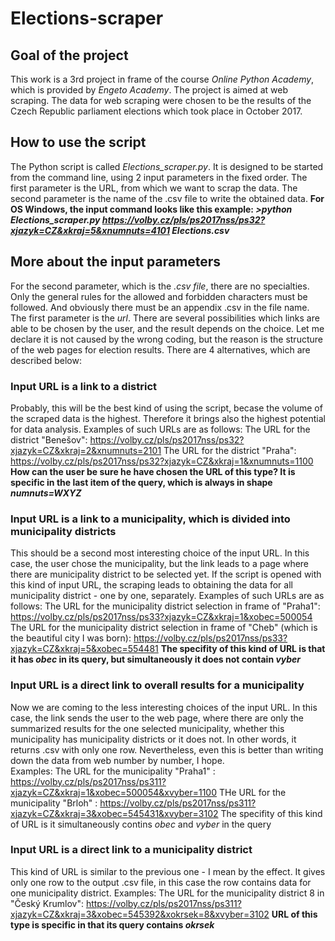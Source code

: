 # Elections-scraper

## Goal of the project
This work is a 3rd project in frame of the course _Online Python Academy_, which is provided by _Engeto Academy_. The project is aimed at web scraping. The data for web scraping were chosen to be the results of the Czech Republic parliament elections which took place in October 2017. 

## How to use the script
The Python script is called _Elections_scraper.py_. It is designed to be started from the command line, using 2 input parameters in the fixed order. The first parameter is the URL, from which we want to scrap the data. The second parameter is the name of the .csv file to write the obtained data. 
**For OS Windows, the input command looks like this example: _>python Elections_scraper.py https://volby.cz/pls/ps2017nss/ps32?xjazyk=CZ&xkraj=5&xnumnuts=4101 Elections.csv_**

## More about the input parameters
For the second parameter, which is the _.csv file_, there are no specialties. Only the general rules for the allowed and forbidden characters must be followed. And obviously there must be an appendix .csv in the file name. 
The first parameter is the _url_. There are several possibilities which links are able to be chosen by the user, and the result depends on the choice. Let me declare it is not caused by the wrong coding, but the reason is the structure of the web pages for election results. There are 4 alternatives, which are described below: 

### Input URL is a link to a district
Probably, this will be the best kind of using the script, becase the volume of the scraped data is the highest. Therefore it brings also the highest potential for data analysis.  Examples of such URLs are as follows:
The URL for the district "Benešov": https://volby.cz/pls/ps2017nss/ps32?xjazyk=CZ&xkraj=2&xnumnuts=2101
The URL for the district "Praha": https://volby.cz/pls/ps2017nss/ps32?xjazyk=CZ&xkraj=1&xnumnuts=1100
**How can the user be sure he have chosen the URL of this type? It is specific in the last item of the query, which is always in shape _numnuts=WXYZ_**

### Input URL is a link to a municipality, which is divided into municipality districts
This should be a second most interesting choice of the input URL. In this case, the user chose the municipality, but the link leads to a page where there are municipality district to be selected yet. If the script is opened with this kind of input URL, the scraping leads to obtaining the data for all municipality district - one by one, separately. 
Examples of such URLs are as follows: 
The URL for the municipality district selection in frame of "Praha1": https://volby.cz/pls/ps2017nss/ps33?xjazyk=CZ&xkraj=1&xobec=500054
The URL for the municipality district selection in frame of "Cheb" (which is the beautiful city I was born): https://volby.cz/pls/ps2017nss/ps33?xjazyk=CZ&xkraj=5&xobec=554481
**The specifity of this kind of URL is that it has _obec_ in its query, but simultaneously it does not contain _vyber_**

### Input URL is a direct link to overall results for a municipality
Now we are coming to the less interesting choices of the input URL. In this case, the link sends the user to the web page, where there are only the summarized results for the one selected municipality, whether this municipality has municipality districts or it does not. In other words, it returns .csv with only one row. Nevertheless, even this is better than writing down the data from web number by number, I hope.   
Examples: 
The URL for the municipality "Praha1" : https://volby.cz/pls/ps2017nss/ps311?xjazyk=CZ&xkraj=1&xobec=500054&xvyber=1100
THe URL for the municipality "Brloh" : https://volby.cz/pls/ps2017nss/ps311?xjazyk=CZ&xkraj=3&xobec=545431&xvyber=3102
The specifity of this kind of URL is it simultaneously contins _obec_ and _vyber_ in the query

### Input URL is a direct link to a municipality district
This kind of URL is similar to the previous one - I mean by the effect. It gives only one row to the output .csv file, in this case the row contains data for one municipality district. 
Examples: 
The URL for the municipality district 8 in "Český Krumlov": https://volby.cz/pls/ps2017nss/ps311?xjazyk=CZ&xkraj=3&xobec=545392&xokrsek=8&xvyber=3102
**URL of this type is specific in that its query contains _okrsek_**
